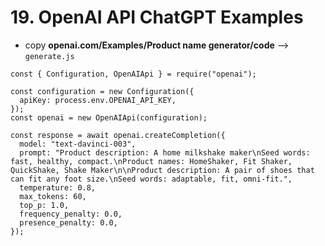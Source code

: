 # 19. OpenAI API ChatGPT Examples

- copy **openai.com/Examples/Product name generator/code** --> `generate.js`
```
const { Configuration, OpenAIApi } = require("openai");

const configuration = new Configuration({
  apiKey: process.env.OPENAI_API_KEY,
});
const openai = new OpenAIApi(configuration);

const response = await openai.createCompletion({
  model: "text-davinci-003",
  prompt: "Product description: A home milkshake maker\nSeed words: fast, healthy, compact.\nProduct names: HomeShaker, Fit Shaker, QuickShake, Shake Maker\n\nProduct description: A pair of shoes that can fit any foot size.\nSeed words: adaptable, fit, omni-fit.",
  temperature: 0.8,
  max_tokens: 60,
  top_p: 1.0,
  frequency_penalty: 0.0,
  presence_penalty: 0.0,
});
```
